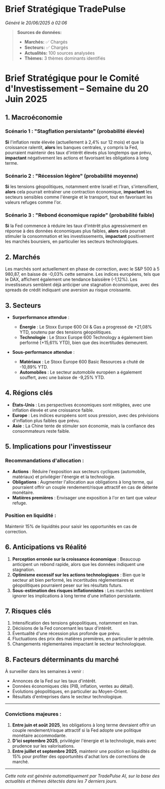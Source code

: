 # Brief Stratégique TradePulse

*Généré le 20/06/2025 à 02:06*

> **Sources de données:**
> - **Marchés:** ✅ Chargés
> - **Secteurs:** ✅ Chargés
> - **Actualités:** 100 sources analysées
> - **Thèmes:** 3 thèmes dominants identifiés

# Brief Stratégique pour le Comité d'Investissement – Semaine du 20 Juin 2025

## 1. Macroéconomie

### Scénario 1 : "Stagflation persistante" (probabilité élevée)
**Si** l'inflation reste élevée (actuellement à 2,4% sur 12 mois) et que la croissance ralentit, **alors** les banques centrales, y compris la Fed, pourraient maintenir des taux d'intérêt élevés plus longtemps que prévu, **impactant** négativement les actions et favorisant les obligations à long terme.

### Scénario 2 : "Récession légère" (probabilité moyenne)
**Si** les tensions géopolitiques, notamment entre Israël et l'Iran, s'intensifient, **alors** cela pourrait entraîner une contraction économique, **impactant** les secteurs sensibles comme l'énergie et le transport, tout en favorisant les valeurs refuges comme l'or.

### Scénario 3 : "Rebond économique rapide" (probabilité faible)
**Si** la Fed commence à réduire les taux d'intérêt plus agressivement en réponse à des données économiques plus faibles, **alors** cela pourrait stimuler la consommation et les investissements, **impactant** positivement les marchés boursiers, en particulier les secteurs technologiques.

## 2. Marchés

Les marchés sont actuellement en phase de correction, avec le S&P 500 à 5 980,87, en baisse de -0,03% cette semaine. Les indices européens, tels que le DAX, affichent également une tendance baissière (-1,12%). Les investisseurs semblent déjà anticiper une stagnation économique, avec des spreads de crédit indiquant une aversion au risque croissante.

## 3. Secteurs

- **Surperformance attendue** : 
  - **Énergie** : Le Stoxx Europe 600 Oil & Gas a progressé de +21,08% YTD, soutenu par des tensions géopolitiques.
  - **Technologie** : Le Stoxx Europe 600 Technology a également bien performé (+15,61% YTD), bien que des incertitudes demeurent.

- **Sous-performance attendue** : 
  - **Matériaux** : Le Stoxx Europe 600 Basic Resources a chuté de -10,89% YTD.
  - **Automobiles** : Le secteur automobile européen a également souffert, avec une baisse de -9,25% YTD.

## 4. Régions clés

- **États-Unis** : Les perspectives économiques sont mitigées, avec une inflation élevée et une croissance faible.
- **Europe** : Les indices européens sont sous pression, avec des prévisions d'inflation plus faibles que prévu.
- **Asie** : La Chine tente de stimuler son économie, mais la confiance des consommateurs reste faible.

## 5. Implications pour l'investisseur

### Recommandations d'allocation :
- **Actions** : Réduire l'exposition aux secteurs cycliques (automobile, matériaux) et privilégier l'énergie et la technologie.
- **Obligations** : Augmenter l'allocation aux obligations à long terme, qui pourraient offrir un couple rendement/risque attractif en cas de détente monétaire.
- **Matières premières** : Envisager une exposition à l'or en tant que valeur refuge.

### Position en liquidité :
Maintenir 15% de liquidités pour saisir les opportunités en cas de correction.

## 6. Anticipations vs Réalité

1. **Perception erronée sur la croissance économique** : Beaucoup anticipent un rebond rapide, alors que les données indiquent une stagnation.
2. **Optimisme excessif sur les actions technologiques** : Bien que le secteur ait bien performé, les incertitudes réglementaires et géopolitiques pourraient peser sur les résultats futurs.
3. **Sous-estimation des risques inflationnistes** : Les marchés semblent ignorer les implications à long terme d'une inflation persistante.

## 7. Risques clés

1. Intensification des tensions géopolitiques, notamment en Iran.
2. Décisions de la Fed concernant les taux d'intérêt.
3. Éventualité d'une récession plus profonde que prévu.
4. Fluctuations des prix des matières premières, en particulier le pétrole.
5. Changements réglementaires impactant le secteur technologique.

## 8. Facteurs déterminants du marché

À surveiller dans les semaines à venir :
- Annonces de la Fed sur les taux d'intérêt.
- Données économiques clés (PIB, inflation, ventes au détail).
- Évolutions géopolitiques, en particulier au Moyen-Orient.
- Résultats d'entreprises dans le secteur technologique.

---

### Convictions majeures :
1. **Entre juin et août 2025**, les obligations à long terme devraient offrir un couple rendement/risque attractif si la Fed adopte une politique monétaire accommodante.
2. **D'ici septembre 2025**, privilégier l'énergie et la technologie, mais avec prudence sur les valorisations.
3. **Entre juillet et septembre 2025**, maintenir une position en liquidités de 15% pour profiter des opportunités d'achat lors de corrections de marché.

---

*Cette note est générée automatiquement par TradePulse AI, sur la base des actualités et thèmes détectés dans les 7 derniers jours.*
